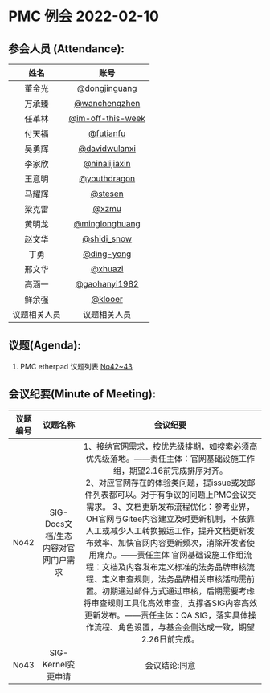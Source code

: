  # PMC 例会 2022-02-10

 ## 参会人员 (Attendance):
| 姓名 | 账号   |
| :----: | :----: |
| 董金光 |[@dongjinguang](https://gitee.com/dongjinguang) |
| 万承臻 |[@wanchengzhen](https://gitee.com/wanchengzhen) |
| 任革林 | [@im-off-this-week](https://gitee.com/im-off-this-week) |
| 付天福 | [@futianfu](https://gitee.com/futianfu) |
| 吴勇辉 | [@davidwulanxi](https://gitee.com/davidwulanxi) |
| 李家欣 | [@ninalijiaxin](https://gitee.com/ninalijiaxin) |
| 王意明 | [@youthdragon](https://gitee.com/youthdragon) |
| 马耀辉 | [@stesen](https://gitee.com/stesen) |
| 梁克雷 | [@xzmu](https://gitee.com/xzmu) |
| 黄明龙 | [@minglonghuang](https://gitee.com/minglonghuang) |
| 赵文华 | [@shidi_snow](https://gitee.com/shidi_snow) |
| 丁勇 | [@ding-yong](https://gitee.com/ding-yong) |
| 邢文华 | [@xhuazi](https://gitee.com/xhuazi) |
| 高涵一 | [@gaohanyi1982](https://gitee.com/gaohanyi1982) |
| 鲜余强 | [@klooer](https://gitee.com/klooer) |
| 议题相关人员 | 议题相关人员|


 ## 议题(Agenda):

1. PMC etherpad 议题列表 [No42~43](https://etherpad.openharmony.cn/p/pmc)


## 会议纪要(Minute of Meeting):

| 议题编号 | 议题名称 |会议纪要 |
| :----: | :----: |  :----: |
| No42 | SIG-Docs文档/生态内容对官网门户需求 | 1、接纳官网需求，按优先级排期，如搜索必须高优先级落地。——责任主体：官网基础设施工作组，期望2.16前完成排序对齐。                  <br />2、对应官网存在的体验类问题，提issue或发邮件列表都可以。对于有争议的问题上PMC会议交需求。                                                                    3、文档更新发布流程优化：参考业界，OH官网与Gitee内容建立及时更新机制，不依靠人工或减少人工转换搬运工作，提升文档更新发布效率、加快官网内容更新频次，消除开发者使用痛点。——责任主体  官网基础设施工作组流程：文档及内容发布定义标准的法务品牌审核流程、定义审查规则，法务品牌相关审核活动需前置。初期通过邮件方式通过审核，后期需要考虑将审查规则工具化高效审查，支撑各SIG内容高效更新发布。——责任主体：QA SIG，落实具体操作流程、角色设置，与基金会侧达成一致，期望2.26日前完成。 |
| No43 | SIG-Kernel变更申请 | 会议结论:同意 |

